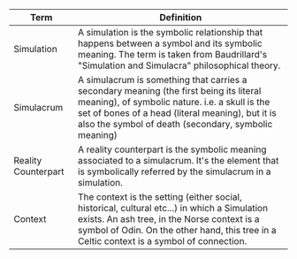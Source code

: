 | Term                | Definition                                                                                                                                                                                                                                 |
|---------------------|--------------------------------------------------------------------------------------------------------------------------------------------------------------------------------------------------------------------------------------------|
| Simulation          | A simulation is the symbolic relationship that happens between a symbol and its symbolic meaning. The term is taken from Baudrillard's "Simulation and Simulacra" philosophical theory.                                                    |
| Simulacrum          | A simulacrum is something that carries a secondary meaning (the first being its literal meaning), of symbolic nature. i.e. a skull is the set of bones of a head (literal meaning), but it is also the symbol of death (secondary, symbolic meaning) |
| Reality Counterpart | A reality counterpart is the symbolic meaning associated to a simulacrum. It's the element that is symbolically referred by the simulacrum in a simulation.                                                                                |
| Context             | The context is the setting (either social, historical, cultural etc...) in which a Simulation exists.  An ash tree, in the Norse context is a symbol of Odin. On the other hand, this tree in a Celtic context is a symbol of connection.  |
